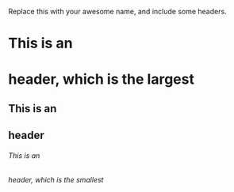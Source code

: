 Replace this with your awesome name, and include some headers.
# This is an <h1> header, which is the largest
## This is an <h2> header
###### This is an <h6> header, which is the smallest
